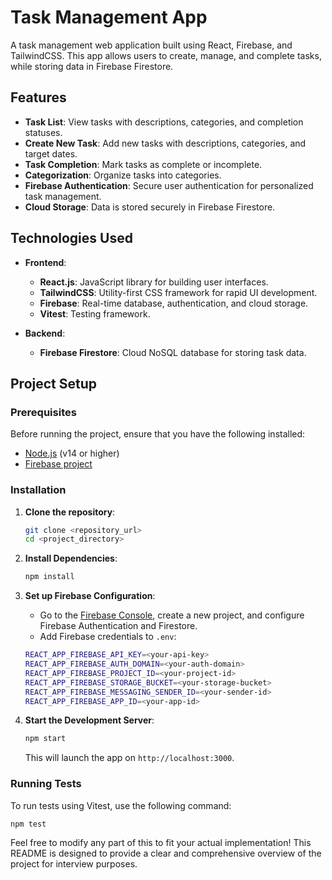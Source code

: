 # Task Management App

A task management web application built using React, Firebase, and TailwindCSS. This app allows users to create, manage, and complete tasks, while storing data in Firebase Firestore.

## Features

- **Task List**: View tasks with descriptions, categories, and completion statuses.
- **Create New Task**: Add new tasks with descriptions, categories, and target dates.
- **Task Completion**: Mark tasks as complete or incomplete.
- **Categorization**: Organize tasks into categories.
- **Firebase Authentication**: Secure user authentication for personalized task management.
- **Cloud Storage**: Data is stored securely in Firebase Firestore.

## Technologies Used

- **Frontend**:

  - **React.js**: JavaScript library for building user interfaces.
  - **TailwindCSS**: Utility-first CSS framework for rapid UI development.
  - **Firebase**: Real-time database, authentication, and cloud storage.
  - **Vitest**: Testing framework.

- **Backend**:
  - **Firebase Firestore**: Cloud NoSQL database for storing task data.

## Project Setup

### Prerequisites

Before running the project, ensure that you have the following installed:

- [Node.js](https://nodejs.org/) (v14 or higher)
- [Firebase project](https://console.firebase.google.com/)

### Installation

1. **Clone the repository**:

   ```bash
   git clone <repository_url>
   cd <project_directory>
   ```

2. **Install Dependencies**:

   ```bash
   npm install
   ```

3. **Set up Firebase Configuration**:

   - Go to the [Firebase Console](https://console.firebase.google.com/), create a new project, and configure Firebase Authentication and Firestore.
   - Add Firebase credentials to `.env`:

   ```bash
   REACT_APP_FIREBASE_API_KEY=<your-api-key>
   REACT_APP_FIREBASE_AUTH_DOMAIN=<your-auth-domain>
   REACT_APP_FIREBASE_PROJECT_ID=<your-project-id>
   REACT_APP_FIREBASE_STORAGE_BUCKET=<your-storage-bucket>
   REACT_APP_FIREBASE_MESSAGING_SENDER_ID=<your-sender-id>
   REACT_APP_FIREBASE_APP_ID=<your-app-id>
   ```

4. **Start the Development Server**:

   ```bash
   npm start
   ```

   This will launch the app on `http://localhost:3000`.

### Running Tests

To run tests using Vitest, use the following command:

```bash
npm test
```

Feel free to modify any part of this to fit your actual implementation! This README is designed to provide a clear and comprehensive overview of the project for interview purposes.
